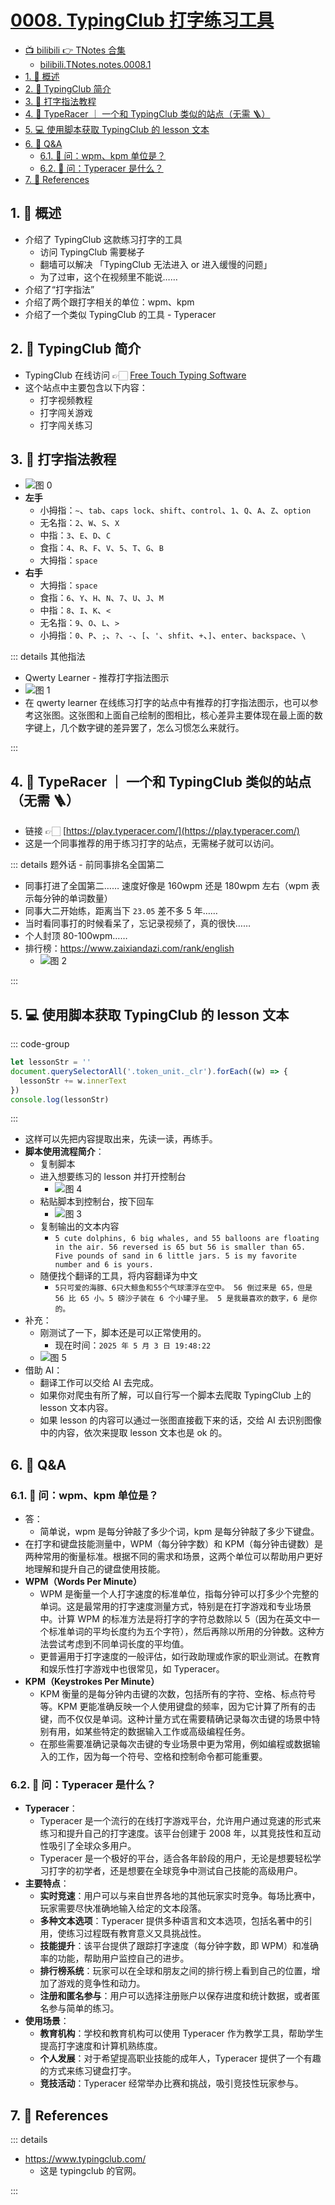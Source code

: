 # [0008. TypingClub 打字练习工具](https://github.com/Tdahuyou/TNotes.notes/tree/main/notes/0008.%20TypingClub%20%E6%89%93%E5%AD%97%E7%BB%83%E4%B9%A0%E5%B7%A5%E5%85%B7)

<!-- region:toc -->

- [📺 bilibili 👉 TNotes 合集](https://space.bilibili.com/407241004)
  - [bilibili.TNotes.notes.0008.1](https://www.bilibili.com/video/BV1Cv4y1474Y)
- [1. 📝 概述](#1--概述)
- [2. 📒 TypingClub 简介](#2--typingclub-简介)
- [3. 📒 打字指法教程](#3--打字指法教程)
- [4. 📒 TypeRacer ｜ 一个和 TypingClub 类似的站点（无需 🪜）](#4--typeracer--一个和-typingclub-类似的站点无需-)
- [5. 💻 使用脚本获取 TypingClub 的 lesson 文本](#5--使用脚本获取-typingclub-的-lesson-文本)
- [6. 🤔 Q&A](#6--qa)
  - [6.1. 🤔 问：wpm、kpm 单位是？](#61--问wpmkpm-单位是)
  - [6.2. 🤔 问：Typeracer 是什么？](#62--问typeracer-是什么)
- [7. 🔗 References](#7--references)

<!-- endregion:toc -->

## 1. 📝 概述

<BilibiliOutsidePlayer id="BV1Cv4y1474Y" />

- 介绍了 TypingClub 这款练习打字的工具
  - 访问 TypingClub 需要梯子
  - 翻墙可以解决 「TypingClub 无法进入 or 进入缓慢的问题」
  - 为了过审，这个在视频里不能说……
- 介绍了“打字指法”
- 介绍了两个跟打字相关的单位：wpm、kpm
- 介绍了一个类似 TypingClub 的工具 - Typeracer

## 2. 📒 TypingClub 简介

- TypingClub 在线访问 👉🏻 [Free Touch Typing Software](https://www.typingclub.com/)
- 这个站点中主要包含以下内容：
  - 打字视频教程
  - 打字闯关游戏
  - 打字闯关练习

## 3. 📒 打字指法教程

- ![图 0](https://cdn.jsdelivr.net/gh/tnotesjs/imgs@main/2025-05-03-19-25-37.png)
- **左手**
  - 小拇指：`~`、`tab`、`caps lock`、`shift`、`control`、`1`、`Q`、`A`、`Z`、`option`
  - 无名指：`2`、`W`、`S`、`X`
  - 中指：`3`、`E`、`D`、`C`
  - 食指：`4`、`R`、`F`、`V`、`5`、`T`、`G`、`B`
  - 大拇指：`space`
- **右手**
  - 大拇指：`space`
  - 食指：`6`、`Y`、`H`、`N`、`7`、`U`、`J`、`M`
  - 中指：`8`、`I`、`K`、`<`
  - 无名指：`9`、`O`、`L`、`>`
  - 小拇指：`0`、`P`、`;`、`?`、`-`、`[`、`'`、`shfit`、`+`、`]`、`enter`、`backspace`、`\`

::: details 其他指法

- Qwerty Learner - 推荐打字指法图示
- ![图 1](https://cdn.jsdelivr.net/gh/tnotesjs/imgs@main/2025-05-03-19-27-48.png)
- 在 qwerty learner 在线练习打字的站点中有推荐的打字指法图示，也可以参考这张图。这张图和上面自己绘制的图相比，核心差异主要体现在最上面的数字键上，几个数字键的差异罢了，怎么习惯怎么来就行。

:::

## 4. 📒 TypeRacer ｜ 一个和 TypingClub 类似的站点（无需 🪜）

- 链接 👉🏻 [https://play.typeracer.com/](https://play.typeracer.com/)
- 这是一个同事推荐的用于练习打字的站点，无需梯子就可以访问。

::: details 题外话 - 前同事排名全国第二

- 同事打进了全国第二…… 速度好像是 160wpm 还是 180wpm 左右（wpm 表示每分钟的单词数量）
- 同事大二开始练，距离当下 `23.05` 差不多 5 年……
- 当时看同事打的时候看呆了，忘记录视频了，真的很快……
- 个人封顶 80-100wpm……
- 排行榜：https://www.zaixiandazi.com/rank/english
  - ![图 2](https://cdn.jsdelivr.net/gh/tnotesjs/imgs@main/2025-05-03-19-33-03.png)

:::

## 5. 💻 使用脚本获取 TypingClub 的 lesson 文本

::: code-group

```js [脚本源码]
let lessonStr = ''
document.querySelectorAll('.token_unit._clr').forEach((w) => {
  lessonStr += w.innerText
})
console.log(lessonStr)
```

:::

- 这样可以先把内容提取出来，先读一读，再练手。
- **脚本使用流程简介**：
  - 复制脚本
  - 进入想要练习的 lesson 并打开控制台
    - ![图 4](https://cdn.jsdelivr.net/gh/tnotesjs/imgs@main/2025-05-03-19-40-09.png)
  - 粘贴脚本到控制台，按下回车
    - ![图 3](https://cdn.jsdelivr.net/gh/tnotesjs/imgs@main/2025-05-03-19-39-05.png)
  - 复制输出的文本内容
    - `5 cute dolphins, 6 big whales, and 55 balloons are floating in the air. 56 reversed is 65 but 56 is smaller than 65. Five pounds of sand in 6 little jars. 5 is my favorite number and 6 is yours.`
  - 随便找个翻译的工具，将内容翻译为中文
    - `5只可爱的海豚、6只大鲸鱼和55个气球漂浮在空中。 56 倒过来是 65，但是 56 比 65 小。5 磅沙子装在 6 个小罐子里。 5 是我最喜欢的数字，6 是你的。`
- 补充：
  - 刚测试了一下，脚本还是可以正常使用的。
    - 现在时间：`2025 年 5 月 3 日 19:48:22`
  - ![图 5](https://cdn.jsdelivr.net/gh/tnotesjs/imgs@main/2025-05-03-19-47-33.png)
- 借助 AI：
  - 翻译工作可以交给 AI 去完成。
  - 如果你对爬虫有所了解，可以自行写一个脚本去爬取 TypingClub 上的 lesson 文本内容。
  - 如果 lesson 的内容可以通过一张图直接截下来的话，交给 AI 去识别图像中的内容，依次来提取 lesson 文本也是 ok 的。

## 6. 🤔 Q&A

### 6.1. 🤔 问：wpm、kpm 单位是？

- 答：
  - 简单说，wpm 是每分钟敲了多少个词，kpm 是每分钟敲了多少下键盘。
- 在打字和键盘技能测量中，WPM（每分钟字数）和 KPM（每分钟击键数）是两种常用的衡量标准。根据不同的需求和场景，这两个单位可以帮助用户更好地理解和提升自己的键盘使用技能。
- **WPM（Words Per Minute）**
  - WPM 是衡量一个人打字速度的标准单位，指每分钟可以打多少个完整的单词。这是最常用的打字速度测量方式，特别是在打字游戏和专业场景中。计算 WPM 的标准方法是将打字的字符总数除以 5（因为在英文中一个标准单词的平均长度约为五个字符），然后再除以所用的分钟数。这种方法尝试考虑到不同单词长度的平均值。
  - 更普遍用于打字速度的一般评估，如行政助理或作家的职业测试。在教育和娱乐性打字游戏中也很常见，如 Typeracer。
- **KPM（Keystrokes Per Minute）**
  - KPM 衡量的是每分钟内击键的次数，包括所有的字符、空格、标点符号等。KPM 更能准确反映一个人使用键盘的频率，因为它计算了所有的击键，而不仅仅是单词。这种计量方式在需要精确记录每次击键的场景中特别有用，如某些特定的数据输入工作或高级编程任务。
  - 在那些需要准确记录每次击键的专业场景中更为常用，例如编程或数据输入的工作，因为每一个符号、空格和控制命令都可能重要。

### 6.2. 🤔 问：Typeracer 是什么？

- **Typeracer**：
  - Typeracer 是一个流行的在线打字游戏平台，允许用户通过竞速的形式来练习和提升自己的打字速度。该平台创建于 2008 年，以其竞技性和互动性吸引了全球众多用户。
  - Typeracer 是一个极好的平台，适合各年龄段的用户，无论是想要轻松学习打字的初学者，还是想要在全球竞争中测试自己技能的高级用户。
- **主要特点**：
  - **实时竞速**：用户可以与来自世界各地的其他玩家实时竞争。每场比赛中，玩家需要尽快准确地输入给定的文本段落。
  - **多种文本选项**：Typeracer 提供多种语言和文本选项，包括名著中的引用，使练习过程既有教育意义又具挑战性。
  - **技能提升**：该平台提供了跟踪打字速度（每分钟字数，即 WPM）和准确率的功能，帮助用户监控自己的进步。
  - **排行榜系统**：玩家可以在全球和朋友之间的排行榜上看到自己的位置，增加了游戏的竞争性和动力。
  - **注册和匿名参与**：用户可以选择注册账户以保存进度和统计数据，或者匿名参与简单的练习。
- **使用场景**：
  - **教育机构**：学校和教育机构可以使用 Typeracer 作为教学工具，帮助学生提高打字速度和计算机熟练度。
  - **个人发展**：对于希望提高职业技能的成年人，Typeracer 提供了一个有趣的方式来练习键盘打字。
  - **竞技活动**：Typeracer 经常举办比赛和挑战，吸引竞技性玩家参与。

## 7. 🔗 References

::: details

- https://www.typingclub.com/
  - 这是 typingclub 的官网。

:::
